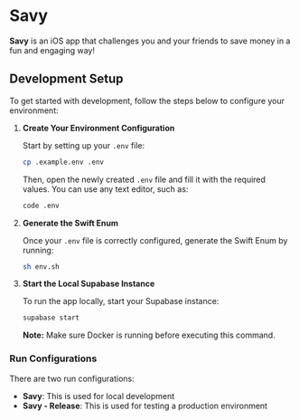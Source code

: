 # Savy
**Savy** is an iOS app that challenges you and your friends to save money in a fun and engaging way!

## Development Setup

To get started with development, follow the steps below to configure your environment:

1. **Create Your Environment Configuration**

   Start by setting up your `.env` file:

   ```bash
   cp .example.env .env
   ```

   Then, open the newly created `.env` file and fill it with the required values. You can use any text editor, such as:

   ```bash
   code .env
   ```

2. **Generate the Swift Enum**

   Once your `.env` file is correctly configured, generate the Swift Enum by running:

   ```bash
   sh env.sh
   ```

3. **Start the Local Supabase Instance**

   To run the app locally, start your Supabase instance:

   ```bash
   supabase start
   ```

   **Note:** Make sure Docker is running before executing this command.

### Run Configurations

There are two run configurations:
- **Savy**: This is used for local development
- **Savy - Release**: This is used for testing a production environment
